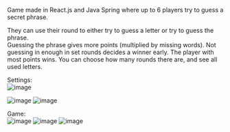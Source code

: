 Game made in React.js and Java Spring where up to 6 players try to guess a secret phrase.   

They can use their round to either try to guess a letter or try to guess the phrase.   
Guessing the phrase gives more points (multiplied by missing words).
Not guessing in enough in set rounds decides a winner early.
The player with most points wins.
You can choose how many rounds there are, and see all used letters.   

Settings:   
![image](https://github.com/borsadavid/React.js---Java-Spring---Wheel-Of-Fortune-Game/assets/117517496/1b36ec92-f441-4822-aaba-5c04aa0daee1)

![image](https://github.com/borsadavid/React.js-Wheel-Of-Fortune-Game/assets/117517496/bd64ecde-d967-412c-b9af-5b33a26ab3a4)
![image](https://github.com/borsadavid/React.js-Wheel-Of-Fortune-Game/assets/117517496/c7025bee-6610-4908-81eb-87814da8e75f)

Game:   
![image](https://github.com/borsadavid/React.js---Java-Spring---Wheel-Of-Fortune-Game/assets/117517496/5517ff30-1741-4b0f-b496-e5a9487745d4)
![image](https://github.com/borsadavid/React.js---Java-Spring---Wheel-Of-Fortune-Game/assets/117517496/58bf1468-09d4-4834-8a64-7afa91256352)
![image](https://github.com/borsadavid/React.js-Wheel-Of-Fortune-Game/assets/117517496/ef6c639f-ea15-46c6-ac45-4acdd0e08b26)


